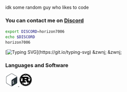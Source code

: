 idk some random guy who likes to code
<h3 align="left">
  You can contact me on <a href='discord.com/users/1331688031593173094'>Discord</a> 
</h3>

```bash
export DISCORD=horizon7006
echo $DISCORD
horizon7006
```
[![Typing SVG](https://readme-typing-svg.herokuapp.com?size=30&lines=I+love+torturing+myself.)](https://git.io/typing-svg)
&zwnj; 
&zwnj; 


### Languages and Software

<p align=left> <a href="https://gnu.org/software/bash" target="_blank" rel="noreferrer"> <img src="https://raw.githubusercontent.com/devicons/devicon/refs/heads/master/icons/bash/bash-original.svg" alt="bash" width="40" height="40"/> </a> <a href="https://www.rust-lang.org" target="_blank" ref="noreferrer"> <img src="https://raw.githubusercontent.com/devicons/devicon/refs/heads/master/icons/rust/rust-original.svg" alt="rust" width="40" height="40"/> </a> </p>
